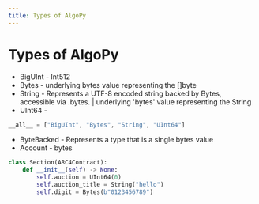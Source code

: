 ```yaml
---
title: Types of AlgoPy
---
```


# Types of AlgoPy

-   BigUInt - Int512
-   Bytes - underlying bytes value representing the \[\]byte
-   String - Represents a UTF-8 encoded string backed by Bytes,
    accessible via .bytes. \| underlying 'bytes' value representing the
    String
-   UInt64 -

``` python
__all__ = ["BigUInt", "Bytes", "String", "UInt64"]
```

-   ByteBacked - Represents a type that is a single bytes value
-   Account - bytes

``` python
class Section(ARC4Contract):
    def __init__(self) -> None:
        self.auction = UInt64(0)
        self.auction_title = String("hello")
        self.digit = Bytes(b"0123456789")
```
